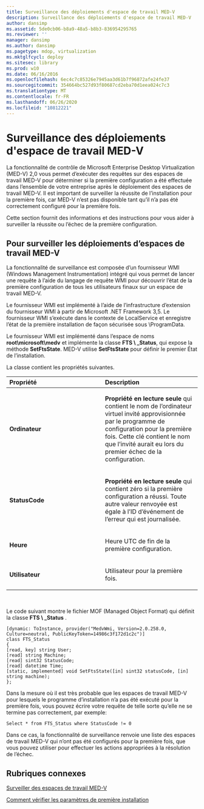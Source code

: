 ```yaml
---
title: Surveillance des déploiements d'espace de travail MED-V
description: Surveillance des déploiements d'espace de travail MED-V
author: dansimp
ms.assetid: 5de0cb06-b8a9-48a5-b8b3-836954295765
ms.reviewer: ''
manager: dansimp
ms.author: dansimp
ms.pagetype: mdop, virtualization
ms.mktglfcycl: deploy
ms.sitesec: library
ms.prod: w10
ms.date: 06/16/2016
ms.openlocfilehash: 6ec4c7c85326e7945aa3d61b7f96872afe24fe37
ms.sourcegitcommit: 354664bc527d93f80687cd2eba70d1eea024c7c3
ms.translationtype: MT
ms.contentlocale: fr-FR
ms.lasthandoff: 06/26/2020
ms.locfileid: "10812221"
---
```

# Surveillance des déploiements d'espace de travail MED-V


La fonctionnalité de contrôle de Microsoft Enterprise Desktop Virtualization (MED-V) 2,0 vous permet d’exécuter des requêtes sur des espaces de travail MED-V pour déterminer si la première configuration a été effectuée dans l’ensemble de votre entreprise après le déploiement des espaces de travail MED-V. Il est important de surveiller la réussite de l’installation pour la première fois, car MED-V n’est pas disponible tant qu’il n’a pas été correctement configuré pour la première fois.

Cette section fournit des informations et des instructions pour vous aider à surveiller la réussite ou l’échec de la première configuration.

## Pour surveiller les déploiements d’espaces de travail MED-V


La fonctionnalité de surveillance est composée d’un fournisseur WMI (Windows Management Instrumentation) intégré qui vous permet de lancer une requête à l’aide du langage de requête WMI pour découvrir l’état de la première configuration de tous les utilisateurs finaux sur un espace de travail MED-V.

Le fournisseur WMI est implémenté à l’aide de l’infrastructure d’extension du fournisseur WMI à partir de Microsoft .NET Framework 3,5. Le fournisseur WMI s’exécute dans le contexte de LocalService et enregistre l’état de la première installation de façon sécurisée sous \\ProgramData.

Le fournisseur WMI est implémenté dans l’espace de noms **root\\microsoft\\medv** et implémente la classe **FTS \ _Status**, qui expose la méthode **SetFtsState**. MED-V utilise **SetFtsState** pour définir le premier État de l’installation.

La classe contient les propriétés suivantes.

<table>
<colgroup>
<col width="50%" />
<col width="50%" />
</colgroup>
<thead>
<tr class="header">
<th align="left">Propriété</th>
<th align="left">Description</th>
</tr>
</thead>
<tbody>
<tr class="odd">
<td align="left"><p><strong>Ordinateur</strong></p></td>
<td align="left"><p><strong>Propriété en lecture seule </strong> qui contient le nom de l’ordinateur virtuel invité approvisionnée par le programme de configuration pour la première fois. Cette clé contient le nom que l’invité aurait eu lors du premier échec de la configuration.</p></td>
</tr>
<tr class="even">
<td align="left"><p><strong>StatusCode</strong></p></td>
<td align="left"><p><strong>Propriété en lecture seule </strong> qui contient zéro si la première configuration a réussi. Toute autre valeur renvoyée est égale à l’ID d’événement de l’erreur qui est journalisée.</p></td>
</tr>
<tr class="odd">
<td align="left"><p><strong>Heure</strong></p></td>
<td align="left"><p>Heure UTC de fin de la première configuration.</p></td>
</tr>
<tr class="even">
<td align="left"><p><strong>Utilisateur</strong></p></td>
<td align="left"><p>Utilisateur pour la première fois.</p></td>
</tr>
</tbody>
</table>

 

Le code suivant montre le fichier MOF (Managed Object Format) qui définit la classe **FTS \ _Status** .

``` syntax
[dynamic: ToInstance, provider("MedvWmi, Version=2.0.258.0, Culture=neutral, PublicKeyToken=14986c3f172d1c2c")]
class FTS_Status
{
[read, key] string User;
[read] string Machine;
[read] sint32 StatusCode;
[read] datetime Time;
[static, implemented] void SetFtsState([in] sint32 statusCode, [in] string machine);
};
```

Dans la mesure où il est très probable que les espaces de travail MED-V pour lesquels le programme d’installation n’a pas été exécuté pour la première fois, vous pouvez écrire votre requête de telle sorte qu’elle ne se termine pas correctement, par exemple:

``` syntax
Select * from FTS_Status where StatusCode != 0
```

Dans ce cas, la fonctionnalité de surveillance renvoie une liste des espaces de travail MED-V qui n’ont pas été configurés pour la première fois, que vous pouvez utiliser pour effectuer les actions appropriées à la résolution de l’échec.

## Rubriques connexes


[Surveiller des espaces de travail MED-V](monitor-med-v-workspaces.md)

[Comment vérifier les paramètres de première installation](how-to-verify-first-time-setup-settings.md)

 

 





